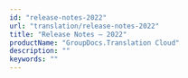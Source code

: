 ```yaml
---
id: "release-notes-2022"
url: "translation/release-notes-2022"
title: "Release Notes — 2022"
productName: "GroupDocs.Translation Cloud"
description: ""
keywords: ""
---
```



